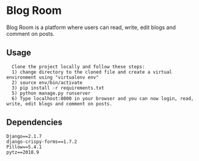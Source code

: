 # Blog Room

Blog Room is a platform where users can read, write, edit blogs and comment on posts. 
       

## Usage

```
  Clone the project locally and follow these steps:
  1) change directory to the cloned file and create a virtual environment using "virtualenv env"
  2) source env/bin/activate
  3) pip install -r requirements.txt
  5) python manage.py runserver
  6) Type localhost:8000 in your browser and you can now login, read, write, edit blogs and comment on posts.
```
## Dependencies
```
Django==2.1.7
django-crispy-forms==1.7.2
Pillow==5.4.1
pytz==2018.9
```
